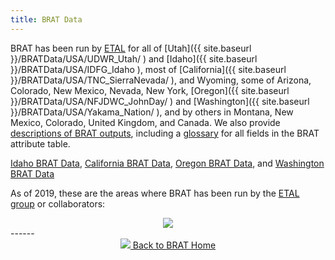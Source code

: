 ```yaml
---
title: BRAT Data
---
```


BRAT has been run by [ETAL](http://etal.joewheaton.org/) for all of [Utah]({{ site.baseurl }}/BRATData/USA/UDWR_Utah/ ) and [Idaho]({{ site.baseurl }}/BRATData/USA/IDFG_Idaho ), most of [California]({{ site.baseurl }}/BRATData/USA/TNC_SierraNevada/ ), and Wyoming, some of Arizona, Colorado, New Mexico, Nevada, New York, [Oregon]({{ site.baseurl }}/BRATData/USA/NFJDWC_JohnDay/ ) and  [Washington]({{ site.baseurl }}/BRATData/USA/Yakama_Nation/ ), and by others in Montana, New Mexico, Colorado, United Kingdom, and Canada. We also provide [descriptions of BRAT outputs](/BRATData/Outputs), including a [glossary](BRATData/Outputs/Glossary.html) for all fields in the BRAT attribute table.  

[Idaho BRAT Data](https://usu.box.com/s/prdjqq7jcu7vp3gr255qx4fyob5cnph6),
[California BRAT Data](https://usu.box.com/s/nngn8j4l92wtleob47wzdaoxvb9vdq52),
[Oregon BRAT Data](https://usu.box.com/s/qee873uj2tnt1yzxqxdzn1fuf8gmi5ur), and
[Washington BRAT Data](https://usu.box.com/v/Yakama-Nation-BRAT-Deliverable)

As of 2019, these are the areas where BRAT has been run by the [ETAL group](http://etal.joewheaton.org) or collaborators: 

<div align="center">
	<a href="{{ site.baseurl }}/assets/images/BRATrun.png"><img src="{{ site.baseurl }}/assets/images/BRATrun_600.png"></a>
</div>
------
<div align="center">
	<a class="hollow button" href="{{ site.baseurl }}/"><img src="{{ site.baseurl }}/assets/images/favicons/favicon-16x16.png">  Back to BRAT Home </a>  
</div>

